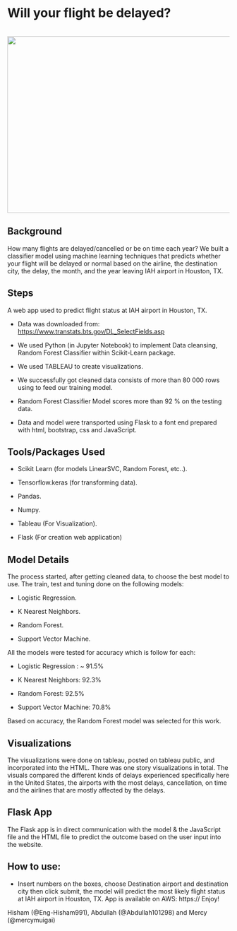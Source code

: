 # Will your flight be delayed? 
<br> 

<img src = "https://www.smartertravel.com/uploads/2013/10/stm52582875d01ca20131011.jpg" width = 600 height= 400>

## Background 

How many flights are delayed/cancelled or be on time each year? We built a classifier model using machine learning techniques that predicts whether your flight will be delayed or normal based on the 
airline, the destination city, the delay, the month, and the year leaving IAH airport in Houston, TX. 

## Steps 

A web app used to predict flight status at IAH airport in Houston, TX.

  -	Data was downloaded from: https://www.transtats.bts.gov/DL_SelectFields.asp
  
  -	We used Python (in Jupyter Notebook) to implement Data cleansing, Random Forest Classifier within Scikit-Learn package.
  
  -	We used TABLEAU to create visualizations.
  
  -	We successfully got cleaned data consists of more than 80 000 rows using to feed our training model.
  
  -	Random Forest Classifier Model scores more than 92 % on the testing data.
  
  -	Data and model were transported using Flask to a font end prepared with html, bootstrap, css and JavaScript.

## Tools/Packages Used

  -	Scikit Learn (for models LinearSVC, Random Forest, etc..).

  - Tensorflow.keras  (for transforming data).

  -	Pandas.

  -	Numpy.

  -	Tableau (For Visualization).

  -	Flask (For creation web application)


## Model Details 

The process started, after getting cleaned data, to choose the best model to use. The train, test and tuning done on the following models:

 - Logistic Regression.
 
 - K Nearest Neighbors.
 
 - Random Forest.
 
 - Support Vector Machine.

All the models were tested for accuracy which is follow for each:

 - Logistic Regression : ~ 91.5%
 
 - K Nearest Neighbors: 92.3%
 
 - Random Forest: 92.5%
 
 - Support Vector Machine: 70.8%

Based on accuracy, the Random Forest model was selected for this work.
  
## Visualizations 

The visualizations were done on tableau, posted on tableau public, and incorporated into the HTML. 
There was one story visualizations in total. The visuals compared the different kinds of delays experienced specifically here in the United States, the airports with the most delays, cancellation, on time and the airlines that are mostly affected by the delays.

## Flask App 

The Flask app is in direct communication with the model & the JavaScript file and the HTML file to predict the outcome based on the user input into the website. 

## How to use:
  -	Insert numbers on the boxes, choose Destination airport and destination city then click submit, the model will predict the most likely flight status at IAH airport in Houston, TX. 
App is available on AWS: https:// Enjoy!

 Hisham (@Eng-Hisham991), Abdullah (@Abdullah101298) and Mercy (@mercymuigai)





